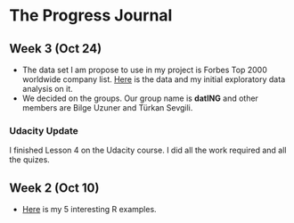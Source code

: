 # The Progress Journal

## Week 3 (Oct 24)

+ The data set I am propose to use in my project is Forbes Top 2000 worldwide company list. [Here](files/R_week2.html) is the data and my initial exploratory data analysis on it.
+ We decided on the groups. Our group name is **datING** and other members are Bilge Uzuner and Türkan Sevgili.

### Udacity Update 
I finished Lesson 4 on the Udacity course. I did all the work required and all the quizes. 

## Week 2 (Oct 10)

+ [Here](files/sefaErbas_hw1.html) is my 5 interesting R examples. 

